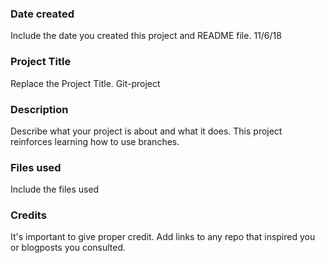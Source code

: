 ### Date created
Include the date you created this project and README file. 11/6/18

### Project Title
Replace the Project Title. Git-project 

### Description
Describe what your project is about and what it does. This project reinforces learning how to use branches.

### Files used
Include the files used

### Credits
It's important to give proper credit. Add links to any repo that inspired you or blogposts you consulted.

